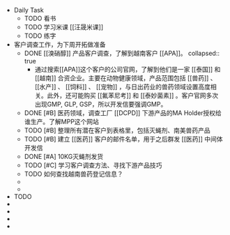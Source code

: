 - Daily Task
	- TODO 看书
	- TODO 学习米课 [[汪晟米课]]
	- TODO 练字
- 客户调查工作，为下周开拓做准备
	- DONE [[溴硝醇]] 产品客户调查，了解到越南客户 [[APA]]。
	  collapsed:: true
		- 通过搜索[[APA]]这个客户的公司官网，了解到他们是一家 [[泰国]] 和 [[越南]] 合资企业。主要在动物健康领域，产品范围包括 [[兽药]] 、 [[水产]] 、 [[饲料]] 、 [[宠物]] ，与日出药业的兽药领域设置高度相关。此外，还可能购买 [[氟苯尼考]] 和 [[泰妙菌素]] 。客户官网多次出现GMP, GLP, GSP，所以开发信要强调GMP。
	- DONE [#B] 医药领域，调查工厂 [[DCPD]] 下游产品的MA Holder授权给谁生产。了解MPP这个网站
	- TODO [#B] 整理所有潜在客户到表格里，包括灭蝇剂、南美兽药产品
	- TODO [#B] 建立 [[医药]] 客户的邮件名单，用于之后群发 [[医药]] 中间体开发信
	- DONE [#A] 10KG灭蝇剂发货
	- TODO [#C] 学习客户调查方法、寻找下游产品技巧
	- TODO 如何查找越南兽药登记信息？
	-
	-
- TODO
-
-
-
-